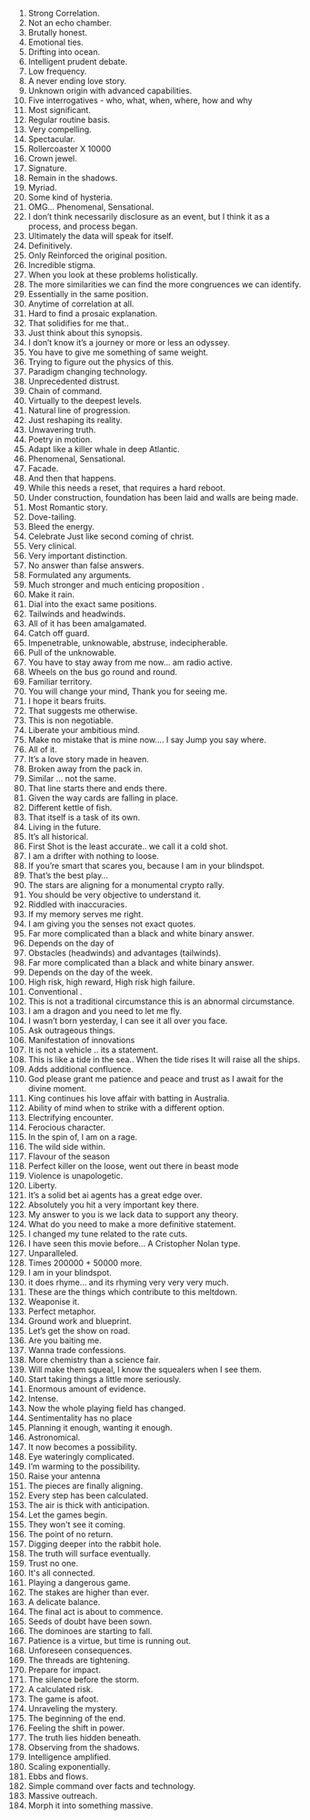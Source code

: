 1. Strong Correlation.
2. Not an echo chamber.
3. Brutally honest.
4. Emotional ties.
5. Drifting into ocean.
6. Intelligent prudent debate.
7. Low frequency.
8. A never ending love story.
9. Unknown origin with advanced capabilities.
10. Five interrogatives - who, what, when, where, how and why
11. Most significant.
12. Regular routine basis.
13. Very compelling.
14. Spectacular.
15. Rollercoaster X 10000
16. Crown jewel.
17. Signature.
18. Remain in the shadows.
19. Myriad.
20. Some kind of hysteria.
21. OMG… Phenomenal, Sensational.
22. I don’t think necessarily disclosure as an event, but I think it as a process, and process began.
23. Ultimately the data will speak for itself.
24. Definitively.
25. Only Reinforced the original position.
26. Incredible stigma.
27. When you look at these problems holistically.
28. The more similarities we can find the more congruences we can identify.
29. Essentially in the same position.
30. Anytime of correlation at all.
31. Hard to find a prosaic explanation.
32. That solidifies for me that..
33. Just think about this synopsis.
34. I don’t know it’s a journey or more or less an odyssey.
35. You have to give me something of same weight.
36. Trying to figure out the physics of this.
37. Paradigm changing technology.
38. Unprecedented distrust.
39. Chain of command.
40. Virtually to the deepest levels.
41. Natural line of progression.
42. Just reshaping its reality.
43. Unwavering truth.
44. Poetry in motion.
45. Adapt like a killer whale in deep Atlantic.
46. Phenomenal, Sensational.
47. Facade.
48. And then that happens.
49. While this needs a reset, that requires a hard reboot.
50. Under construction, foundation has been laid and walls are being made.
51. Most Romantic story.
52. Dove-tailing.
53. Bleed the energy.
54. Celebrate Just like second coming of christ.
55. Very clinical.
56. Very important distinction.
57. No answer than false answers.
58. Formulated any arguments.
59. Much stronger and much enticing proposition .
60. Make it rain.
61. Dial into the exact same positions.
62. Tailwinds and headwinds.
63. All of it has been amalgamated.
64. Catch off guard.
65. Impenetrable, unknowable, abstruse, indecipherable.
66. Pull of the unknowable.
67. You have to stay away from me now… am radio active.
68. Wheels on the bus go round and round.
69. Familiar territory.
70. You will change your mind, Thank you for seeing me.
71. I hope it bears fruits.
72. That suggests me otherwise.
73. This is non negotiable.
74. Liberate your ambitious mind.
75. Make no mistake that is mine now…. I say Jump you say where.
76. All of it.
77. It’s a love story made in heaven.
78. Broken away from the pack in.
79. Similar … not the same.
80. That line starts there and ends there.
81. Given the way cards are falling in place.
82. Different kettle of fish.
83. That itself is a task of its own.
84. Living in the future.
85. It’s all historical.
86. First Shot is the least accurate.. we call it a cold shot.
87. I am a drifter with nothing to loose.
88. If you’re smart that scares you, because I am in your blindspot.
89. That’s the best play…
90. The stars are aligning for a monumental crypto rally.
91. You should be very objective to understand it.
92. Riddled with inaccuracies.
93. If my memory serves me right.
94. I am giving you the senses not exact quotes.
95. Far more complicated than a black and white binary answer.
96. Depends on the day of
97. Obstacles (headwinds) and advantages (tailwinds).
98. Far more complicated than a black and white binary answer.
96. Depends on the day of the week.
97. High risk, high reward, High risk high failure.
98. Conventional .
99. This is not a traditional circumstance this is an abnormal circumstance.
100. I am a dragon and you need to let me fly.
101. I wasn’t born yesterday, I can see it all over you face.
102. Ask outrageous things.
103. Manifestation of innovations
104. It is not a vehicle .. its a statement.
105. This is like a tide in the sea.. When the tide rises It will raise all the ships.
106. Adds additional confluence.
107. God please grant me patience and peace and trust as I await for the divine moment.
108. King continues his love affair with batting in Australia.
109. Ability of mind when to strike with a different option.
110. Electrifying encounter.
111. Ferocious character.
112. In the spin of, I am on a rage.
113. The wild side within.
114. Flavour of the season
115. Perfect killer on the loose, went out there in beast mode
116. Violence is unapologetic.
117. Liberty.
118. It’s a solid bet ai agents has a great edge over.
119. Absolutely you hit a very important key there.
120. My answer to you is we lack data to support any theory.
121. What do you need to make a more definitive statement.
122. I changed my tune related to the rate cuts.
123. I have seen this movie before… A Cristopher Nolan type.
124. Unparalleled.
125. Times 200000 + 50000 more.
126. I am in your blindspot.
127. it does rhyme… and its rhyming very very very much.
128. These are the things which contribute to this meltdown.
129. Weaponise it.
130. Perfect metaphor.
131. Ground work and blueprint.
132. Let’s get the show on road.
133. Are you baiting me.
134. Wanna trade confessions.
135. More chemistry than a science fair.
136. Will make them squeal, I know the squealers when I see them.
137. Start taking things a little more seriously.
138. Enormous amount of evidence.
139. Intense.
140. Now the whole playing field has changed.
141. Sentimentality has no place
142. Planning it enough, wanting it enough.
143. Astronomical.
144. It now becomes a possibility.
145. Eye wateringly complicated.
146. I’m warming to the possibility.
147. Raise your antenna
148. The pieces are finally aligning.
149. Every step has been calculated.
150. The air is thick with anticipation.
151. Let the games begin.
152. They won't see it coming.
153. The point of no return.
154. Digging deeper into the rabbit hole.
155. The truth will surface eventually.
156. Trust no one.
157. It's all connected.
158. Playing a dangerous game.
159. The stakes are higher than ever.
160. A delicate balance.
161. The final act is about to commence.
162. Seeds of doubt have been sown.
163. The dominoes are starting to fall.
164. Patience is a virtue, but time is running out.
165. Unforeseen consequences.
166. The threads are tightening.
167. Prepare for impact.
168. The silence before the storm.
169. A calculated risk.
170. The game is afoot.
171. Unraveling the mystery.
172. The beginning of the end.
173. Feeling the shift in power.
174. The truth lies hidden beneath.
175. Observing from the shadows.
176. Intelligence amplified.
177. Scaling exponentially.
178. Ebbs and flows.
179. Simple command over facts and technology.
180. Massive outreach.
181. Morph it into something massive.


